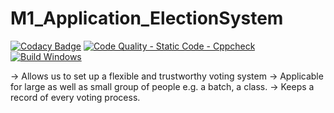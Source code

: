 
# M1_Application_ElectionSystem

[![Codacy Badge](https://api.codacy.com/project/badge/Grade/730fa3ce8cba4565a131d4ec1d74d641)](https://app.codacy.com/gh/harikrishnanm2411/M1_Application_ElectionSystem?utm_source=github.com&utm_medium=referral&utm_content=harikrishnanm2411/M1_Application_ElectionSystem&utm_campaign=Badge_Grade_Settings)
[![Code Quality - Static Code - Cppcheck](https://github.com/harikrishnanm2411/M1_Application_ElectionSystem/actions/workflows/cppcheck.yml/badge.svg)](https://github.com/harikrishnanm2411/M1_Application_ElectionSystem/actions/workflows/cppcheck.yml)
[![Build Windows](https://github.com/harikrishnanm2411/M1_Application_ElectionSystem/actions/workflows/build_windows.yml/badge.svg)](https://github.com/harikrishnanm2411/M1_Application_ElectionSystem/actions/workflows/build_windows.yml)

-> Allows us to set up a flexible and trustworthy voting system
-> Applicable for large as well as small group of people e.g. a batch, a class.
-> Keeps a record of  every voting process.
